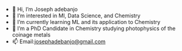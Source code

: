 - 👋 Hi, I’m Joseph adebanjo
- 👀 I’m interested in Ml, Data Science, and Chemistry  
- 🌱 I’m currently learning ML and its application to Chemistry
- 💞️ I’m a PhD Candidate in Chemistry studying photophysics of the coinage metals 
- 📫 Email:josephadebanjo@gmail.com

<!---
josephadebanjo/josephadebanjo is a ✨ special ✨ repository because its `README.md` (this file) appears on your GitHub profile.
You can click the Preview link to take a look at your changes.
--->
